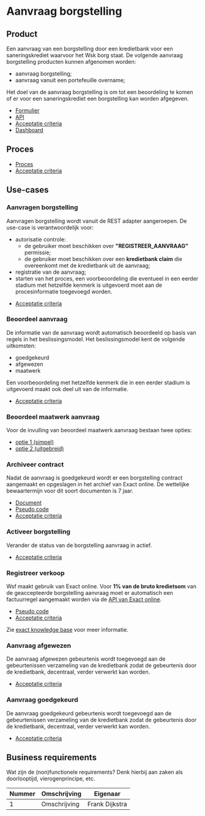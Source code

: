 # Aanvraag borgstelling

## Product

Een aanvraag van een borgstelling door een kredietbank voor een saneringskrediet waarvoor het Wsk borg staat. De volgende aanvraag borgstelling producten kunnen afgenomen worden:

* aanvraag borgstelling;
* aanvraag vanuit een portefeuille overname;

Het doel van de aanvraag borgstelling is om tot een beoordeling te komen of er voor een saneringskrediet een borgstelling kan worden afgegeven.

<!-- einde -->

* [Formulier](product.user-task.yml)
* [API](product.openapi.yml)
* [Acceptatie criteria](product.feature)
* [Dashboard](product.dashboard.yml)

## Proces

* [Proces](proces.bpmn)
* [Acceptatie criteria](proces.feature)

## Use-cases

### Aanvragen borgstelling

Aanvragen borgstelling wordt vanuit de REST adapter aangeroepen. De use-case is verantwoordelijk voor:

* autorisatie controle:
    * de gebruiker moet beschikken over **"REGISTREER_AANVRAAG"** permissie;
    * de gebruiker moet beschikken over een **kredietbank claim** die overeenkomt met de kredietbank uit de aanvraag;
* registratie van de aanvraag;
* starten van het proces, een voorbeoordeling die eventueel in een eerder stadium met hetzelfde kenmerk is uitgevoerd moet aan de procesinformatie toegevoegd worden.

<!-- einde -->

* [Acceptatie criteria](aanvragen-borgstelling.feature)

### Beoordeel aanvraag

De informatie van de aanvraag wordt automatisch beoordeeld op basis van regels in het beslissingsmodel. Het beslissingsmodel kent de volgende uitkomsten:

* goedgekeurd
* afgewezen
* maatwerk

Een voorbeoordeling met hetzelfde kenmerk die in een eerder stadium is uitgevoerd maakt ook deel uit van de informatie.

<!-- einde -->

* [Acceptatie criteria](beoordeel-aanvraag.feature)

### Beoordeel maatwerk aanvraag

Voor de invulling van beoordeel maatwerk aanvraag bestaan twee opties:

* [optie 1 (simpel)](beoordeel-maatwerk-aanvraag-simpel/index.md)
* [optie 2 (uitgebreid)](beoordeel-maatwerk-aanvraag-uitgebreid/index.md)

### Archiveer contract

Nadat de aanvraag is goedgekeurd wordt er een borgstelling contract aangemaakt en opgeslagen in het archief van Exact online. De wettelijke bewaartermijn voor dit soort documenten is 7 jaar.

<!-- einde -->

* [Document](contract.message.md)
* [Pseudo code](ArchiveerContractUseCase.java)
* [Acceptatie criteria](archiveer-contract.feature)

### Activeer borgstelling

Verander de status van de borgstelling aanvraag in actief.

<!-- einde -->

* [Acceptatie criteria](activeer-borgstelling.feature)

### Registreer verkoop

Wsf maakt gebruik van Exact online. Voor **1% van de bruto kredietsom** van de geaccepteerde borgstelling aanvraag moet er automatisch een factuurregel aangemaakt worden via de [API van Exact online](https://start.exactonline.nl/docs/HlpRestAPIResourcesDetails.aspx?name=SalesInvoiceSalesInvoiceLines).

<!-- einde -->

* [Pseudo code](RegistreerBorgstellingVerkoopUseCase.java)
* [Acceptatie criteria](registreer-verkoop.feature)

Zie [exact knowledge base](https://support.exactonline.com/community/s/knowledge-base#All-All-DNO-Content-restapibusinessexamplesalesorder) voor meer informatie.

### Aanvraag afgewezen

De aanvraag afgewezen gebeurtenis wordt toegevoegd aan de gebeurtenissen verzameling van de kredietbank zodat de gebeurtenis door de kredietbank, decentraal, verder verwerkt kan worden.

<!-- einde -->

* [Acceptatie criteria](aanvraag-afgewezen.feature)

### Aanvraag goedgekeurd

De aanvraag goedgekeurd gebeurtenis wordt toegevoegd aan de gebeurtenissen verzameling van de kredietbank zodat de gebeurtenis door de kredietbank, decentraal, verder verwerkt kan worden.

<!-- einde -->

* [Acceptatie criteria](aanvraag-goedgekeurd.feature)

## Business requirements

Wat zijn de (non)functionele requirements? Denk hierbij aan zaken als doorlooptijd, vierogenprincipe, etc.

| Nummer | Omschrijving                         | Eigenaar                  |
| -------| ------------------------------------ | ------------------------- |
| 1      | Omschrijving                         | Frank Dijkstra            |
